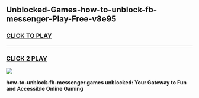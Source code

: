 
## Unblocked-Games-how-to-unblock-fb-messenger-Play-Free-v8e95
<h3>
<a href="https://premium76.site?title=how-to-unblock-fb-messenger&ref=21A">CLICK TO PLAY</a></h3>
<hr>

<h3>
<a href="https://premium76.site?title=how-to-unblock-fb-messenger&ref=21A">CLICK 2 PLAY</a>
  
</h3>

<a href="https://premium76.site?title=how-to-unblock-fb-messenger&ref=21A"><img src="https://clearcache.store/games.png"></a>


**how-to-unblock-fb-messenger games unblocked: Your Gateway to Fun and Accessible Online Gaming**
